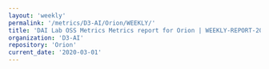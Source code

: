 ```yaml
---
layout: 'weekly'
permalink: '/metrics/D3-AI/Orion/WEEKLY/'
title: 'DAI Lab OSS Metrics Metrics report for Orion | WEEKLY-REPORT-2020-03-01'
organization: 'D3-AI'
repository: 'Orion'
current_date: '2020-03-01'
---
```

